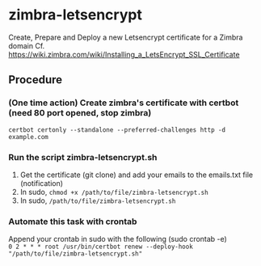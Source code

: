 # zimbra-letsencrypt
Create, Prepare and Deploy a new Letsencrypt certificate for a Zimbra domain
Cf. https://wiki.zimbra.com/wiki/Installing_a_LetsEncrypt_SSL_Certificate

## Procedure
### (One time action) Create zimbra's certificate with certbot (need 80 port opened, stop zimbra)
``` certbot certonly --standalone --preferred-challenges http -d example.com ```

### Run the script zimbra-letsencrypt.sh
1. Get the certificate (git clone) and add your emails to the emails.txt file (notification)
2. In sudo, ```chmod +x /path/to/file/zimbra-letsencrypt.sh``` 
3. In sudo, ```/path/to/file/zimbra-letsencrypt.sh```

### Automate this task with crontab
Append your crontab in sudo with the following (sudo crontab -e)  
```0 2 * * * root /usr/bin/certbot renew --deploy-hook "/path/to/file/zimbra-letsencrypt.sh"```
